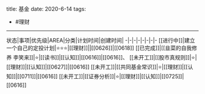 title: 基金
date: 2020-6-14
tags:
- #理财 
---
状态|事项|优先级|AREA|分类|计划时间|创建时间|
-|-|-|-|-|-|-|-
[[进行中]]|建立一个自己的定投计划|⭐⭐⭐|[[理财]]||[[0626]]|[[0618]]
[[已完成]]|[[韭菜的自我修养 李笑来]]|⭐|[[读书]]|[[认知]]|[[0616]]|[[0616]]、
[[未开工]]|[[股市真规则]]|⭐|[[理财]]|[[认知]]|[[0627]]|[[0616]]
[[未开工]]|[[共同基金常识]]|⭐|[[理财]]|[[认知]]|[[0711]]|[[0616]]
[[未开工]]|[[证券分析]]|⭐|[[理财]]|[[认知]]|[[0725]]|[[0616]]